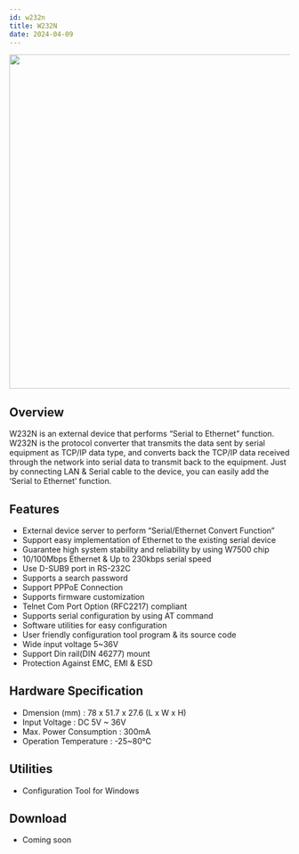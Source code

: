 ```yaml
---
id: w232n
title: W232N
date: 2024-04-09
---
```

<img src="/img/w232n/W232_Rail_mount.png" width="600" /><br />

## Overview

W232N is an external device that performs “Serial to Ethernet” function.  W232N is the protocol converter that transmits the data sent by serial equipment as TCP/IP data type, and converts back the TCP/IP data received through the network into serial data to transmit back to the equipment.
Just by connecting LAN & Serial cable to the device, you can easily add the ‘Serial to Ethernet’ function.

## Features

* External device server to perform “Serial/Ethernet Convert Function”
* Support easy implementation of Ethernet to the existing serial device
* Guarantee high system stability and reliability by using W7500 chip
* 10/100Mbps Ethernet & Up to 230kbps serial speed
* Use D-SUB9 port in RS-232C
* Supports a search password
* Support PPPoE Connection
* Supports firmware customization
* Telnet Com Port Option (RFC2217) compliant
* Supports serial configuration by using AT command
* Software utilities for easy configuration
* User friendly configuration tool program & its source code
* Wide input voltage 5~36V
* Support Din rail(DIN 46277) mount
* Protection Against EMC, EMI & ESD

## Hardware Specification

* Dmension (mm) : 78 x 51.7 x 27.6 (L x W x H)
* Input Voltage : DC 5V ~ 36V
* Max. Power Consumption : 300mA
* Operation Temperature : -25~80℃

## Utilities

* Configuration Tool for Windows

## Download
 
* Coming soon
